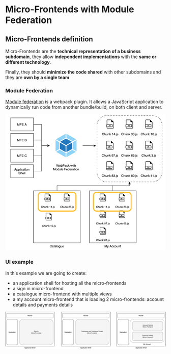 # Micro-Frontends with Module Federation

## Micro-Frontends definition

Micro-Frontends are the **technical representation of a business subdomain**, they allow **independent implementations** with the **same or different technology**.

Finally, they should **minimize the code shared** with other subdomains and they are **own by a single team**

### Module Federation

[Module federation](https://webpack.js.org/concepts/module-federation/) is a webpack plugin. It allows a JavaScript application to dynamically run code from another bundle/build, on both client and server.

![Module Federation](modFedExample.png)

### UI example
In this example we are going to create:     

- an application shell for hosting all the micro-frontends
- a sign in micro-frontend
- a catalogue micro-frontend with multiple views
- a my account micro-frontend that is loading 2 micro-frontends: account details and payments details

![Module Federation](modFedDiagram.png)
